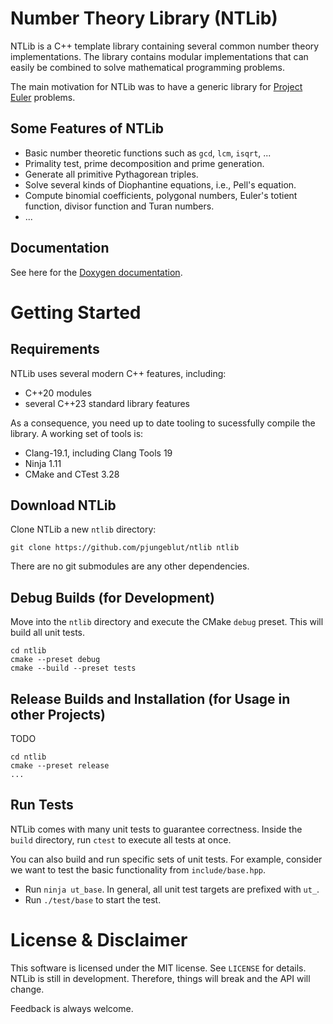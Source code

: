 # Number Theory Library (NTLib)

NTLib is a C++ template library containing several common number theory implementations.
The library contains modular implementations that can easily be combined to solve mathematical programming problems.

The main motivation for NTLib was to have a generic library for [Project Euler](https://projecteuler.net) problems.

## Some Features of NTLib
* Basic number theoretic functions such as `gcd`, `lcm`, `isqrt`, ...
* Primality test, prime decomposition and prime generation.
* Generate all primitive Pythagorean triples.
* Solve several kinds of Diophantine equations, i.e., Pell's equation.
* Compute binomial coefficients, polygonal numbers, Euler's totient function, divisor function and Turan numbers.
* ...

## Documentation
See here for the [Doxygen documentation](https://pjungeblut.github.io/ntlib/).

# Getting Started

## Requirements
NTLib uses several modern C++ features, including:
* C++20 modules
* several C++23 standard library features

As a consequence, you need up to date tooling to sucessfully compile the library.
A working set of tools is:
* Clang-19.1, including Clang Tools 19
* Ninja 1.11
* CMake and CTest 3.28

## Download NTLib
Clone NTLib a new `ntlib` directory:
```
git clone https://github.com/pjungeblut/ntlib ntlib
```
There are no git submodules are any other dependencies.

## Debug Builds (for Development)
Move into the `ntlib` directory and execute the CMake `debug` preset.
This will build all unit tests.
```
cd ntlib
cmake --preset debug
cmake --build --preset tests
```

## Release Builds and Installation (for Usage in other Projects)
TODO
```
cd ntlib
cmake --preset release
...
```

## Run Tests
NTLib comes with many unit tests to guarantee correctness.
Inside the `build` directory, run `ctest` to execute all tests at once.

You can also build and run specific sets of unit tests.
For example, consider we want to test the basic functionality from `include/base.hpp`.
* Run `ninja ut_base`. In general, all unit test targets are prefixed with `ut_`.
* Run `./test/base` to start the test.

# License & Disclaimer
This software is licensed under the MIT license.
See `LICENSE` for details.
NTLib is still in development.
Therefore, things will break and the API will change.

Feedback is always welcome.

